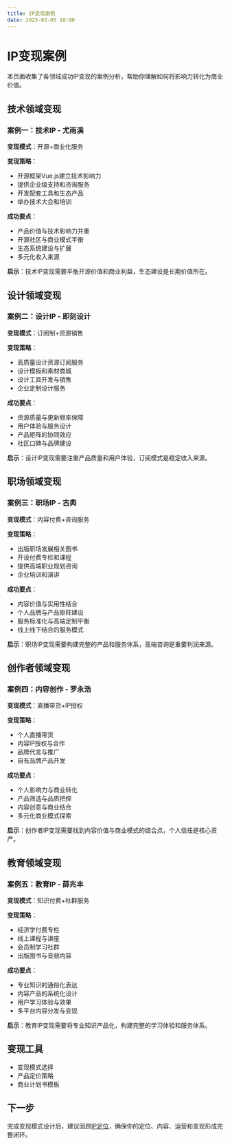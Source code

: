 ```yaml
---
title: IP变现案例
date: 2025-03-05 10:00
---
```


# IP变现案例

本页面收集了各领域成功IP变现的案例分析，帮助你理解如何将影响力转化为商业价值。

## 技术领域变现

### 案例一：技术IP - 尤雨溪

**变现模式**：开源+商业化服务

**变现策略**：
- 开源框架Vue.js建立技术影响力
- 提供企业级支持和咨询服务
- 开发配套工具和生态产品
- 举办技术大会和培训

**成功要点**：
- 产品价值与技术影响力并重
- 开源社区与商业模式平衡
- 生态系统建设与扩展
- 多元化收入来源

**启示**：技术IP变现需要平衡开源价值和商业利益，生态建设是长期价值所在。

## 设计领域变现

### 案例二：设计IP - 即刻设计

**变现模式**：订阅制+资源销售

**变现策略**：
- 高质量设计资源订阅服务
- 设计模板和素材商城
- 设计工具开发与销售
- 企业定制设计服务

**成功要点**：
- 资源质量与更新频率保障
- 用户体验与服务设计
- 产品矩阵的协同效应
- 社区口碑与品牌建设

**启示**：设计IP变现需要注重产品质量和用户体验，订阅模式是稳定收入来源。

## 职场领域变现

### 案例三：职场IP - 古典

**变现模式**：内容付费+咨询服务

**变现策略**：
- 出版职场发展相关图书
- 开设付费专栏和课程
- 提供高端职业规划咨询
- 企业培训和演讲

**成功要点**：
- 内容价值与实用性结合
- 个人品牌与产品矩阵建设
- 服务标准化与高端定制平衡
- 线上线下结合的服务模式

**启示**：职场IP变现需要构建完整的产品和服务体系，高端咨询是重要利润来源。

## 创作者领域变现

### 案例四：内容创作 - 罗永浩

**变现模式**：直播带货+IP授权

**变现策略**：
- 个人直播带货
- 内容IP授权与合作
- 品牌代言与推广
- 自有品牌产品开发

**成功要点**：
- 个人影响力与商业转化
- 产品筛选与品质把控
- 内容创意与商业结合
- 多元化商业模式探索

**启示**：创作者IP变现需要找到内容价值与商业模式的结合点，个人信任是核心资产。

## 教育领域变现

### 案例五：教育IP - 薛兆丰

**变现模式**：知识付费+社群服务

**变现策略**：
- 经济学付费专栏
- 线上课程与讲座
- 会员制学习社群
- 出版图书与音频内容

**成功要点**：
- 专业知识的通俗化表达
- 内容产品的系统化设计
- 用户学习体验与效果
- 多平台内容分发与变现

**启示**：教育IP变现需要将专业知识产品化，构建完整的学习体验和服务体系。

## 变现工具

- 变现模式选择
- 产品定价策略
- 商业计划书模板

## 下一步

完成变现模式设计后，建议回顾[IP定位](../position/path.md)，确保你的定位、内容、运营和变现形成完整闭环。 
